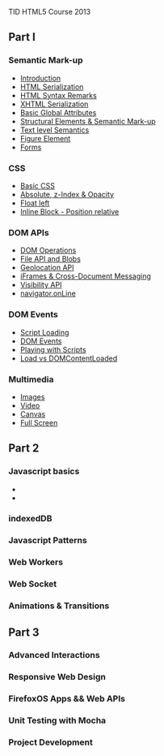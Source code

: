 TID HTML5 Course 2013

## Part I ##

### Semantic Mark-up ###

* [Introduction](http://codepen.io/tefdigital/pen/Jkwoh)
* [HTML Serialization](http://codepen.io/tefdigital/pen/hgqGs)
* [HTML Syntax Remarks](http://codepen.io/tefdigital/pen/uEziB)
* [XHTML Serialization](http://codepen.io/tefdigital/pen/orlvj)
* [Basic Global Attributes](http://codepen.io/tefdigital/pen/Cwafe)
* [Structural Elements & Semantic Mark-up](http://codepen.io/tefdigital/pen/Lbhiw)
* [Text level Semantics](http://codepen.io/tefdigital/pen/bIApq)
* [Figure Element](http://codepen.io/tefdigital/pen/GbAuK)
* [Forms](http://codepen.io/tefdigital/pen/ixkFu)

### CSS ###
* [Basic CSS](http://codepen.io/tefdigital/pen/DIjBy)
* [Absolute, z-Index & Opacity](http://codepen.io/tefdigital/pen/lGjxL)
* [Float left](http://codepen.io/tefdigital/pen/njApz)
* [Inline Block - Position relative](http://codepen.io/tefdigital/pen/kFqwC)

### DOM APIs ###
* [DOM Operations](http://codepen.io/tefdigital/pen/gyzGv)
* [File API and Blobs](http://codepen.io/tefdigital/pen/uaHbB)
* [Geolocation API](http://codepen.io/tefdigital/pen/EJFkd)
* [iFrames & Cross-Document Messaging](http://codepen.io/tefdigital/pen/hewIv)
* [Visibility API](http://codepen.io/tefdigital/pen/gyafm)
* [navigator.onLine](http://codepen.io/tefdigital/pen/fqsed)

### DOM Events ###
* [Script Loading](http://codepen.io/tefdigital/pen/KApIE)
* [DOM Events](http://codepen.io/tefdigital/pen/JgidA)
* [Playing with Scripts](http://codepen.io/tefdigital/pen/ezwgp)
* [Load vs DOMContentLoaded](http://codepen.io/tefdigital/pen/cBHeb)

### Multimedia ###
* [Images](http://codepen.io/tefdigital/pen/rswKu)
* [Video](http://codepen.io/tefdigital/pen/otBGD)
* [Canvas](http://codepen.io/tefdigital/pen/kyEsd)
* [Full Screen](http://codepen.io/tefdigital/pen/JFgIx)

## Part 2 ##

### Javascript basics ###

*
*

### indexedDB ###

### Javascript Patterns ###

### Web Workers ###

### Web Socket ###

### Animations & Transitions ###

## Part 3 ##

### Advanced Interactions ###
### Responsive Web Design ###
### FirefoxOS Apps && Web APIs ###
### Unit Testing with Mocha ###
### Project Development ###
